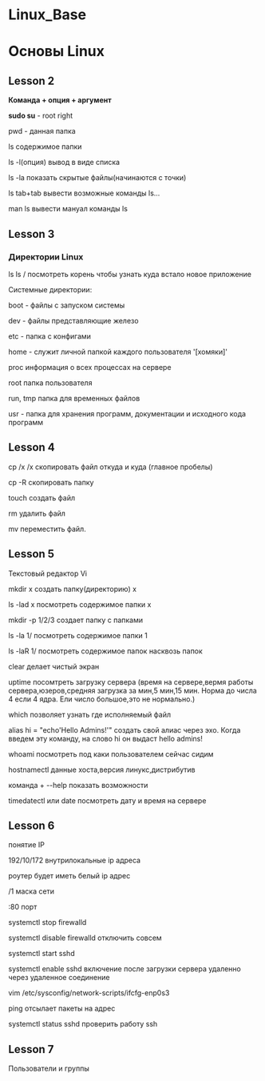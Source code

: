 # Linux_Base

 # Основы Linux
 
 ## Lesson 2
 **Команда + опция + аргумент** 

 **sudo su** - root right

 pwd - данная папка 

ls содержимое папки

ls -l(опция) вывод в виде списка

ls -la показать скрытые файлы(начинаются с точки)

ls tab+tab вывести возможные команды ls...

man ls вывести мануал команды ls

## Lesson 3

### Директории Linux

ls ls / посмотреть корень чтобы узнать куда встало новое приложение

Системные директории:

boot - файлы с запуском системы

dev - файлы представляющие железо

etc - папка с конфигами

home - служит личной папкой каждого пользователя '[хомяки]'

proc информация о всех процессах на сервере

root папка пользователя

run, tmp  папка для временных файлов

usr - папка для хранения программ, документации и исходного кода программ

## Lesson 4

cp /x /x скопировать файл откуда и куда (главное пробелы)

cp -R скопировать папку

touch создать файл

rm удалить файл

mv переместить файл.

## Lesson 5

Текстовый редактор Vi

mkdir x создать папку(директорию) х

ls -lad x посмотреть содержимое папки x

mkdir -p 1/2/3 создает папку с папками 

ls -la 1/ посмотреть содержимое папки 1

ls -laR 1/
посмотреть содержимое папок насквозь папок

clear делает чистый экран

uptime посомтреть загрузку сервера (время на сервере,вермя работы сервера,юзеров,средняя загрузка за мин,5 мин,15 мин. Норма до числа 4 если 4 ядра. Ели число большое,это не нормально.)

which позволяет узнать где исполняемый файл

alias hi = "echo'Hello Admins!'" создать свой алиас через эхо. Когда введем эту команду, на слово hi он выдаст hello admins!

whoami посмотреть под каки пользователем сейчас сидим

hostnamectl данные хоста,версия линукс,дистрибутив

команда + --help показать возможности

timedatectl или date посмотреть дату и время на сервере

## Lesson 6
понятие IP

192/10/172 внутрилокальные ip адреса

роутер будет иметь белый ip адрес 

/1 маска сети

:80 порт

systemctl stop firewalld 

systemctl disable firewalld отключить совсем

systemctl start sshd 

systemctl enable sshd включение после загрузки сервера удаленно через удаленное соединение

vim /etc/sysconfig/network-scripts/ifcfg-enp0s3

ping отсылает пакеты на адрес

systemctl status sshd проверить работу ssh

## Lesson 7

Пользователи и группы

















